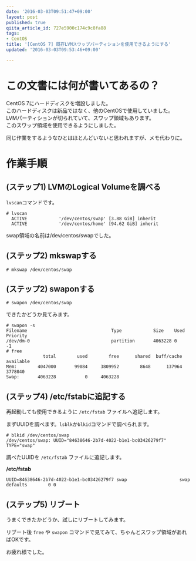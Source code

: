 ```yaml
---
date: '2016-03-03T09:51:47+09:00'
layout: post
published: true
qiita_article_id: 727e5900c174c9c8fa88
tags:
- CentOS
title: '[CentOS 7] 既存LVMスワップパーティションを使用できるようにする'
updated: '2016-03-03T09:53:46+09:00'

---
```

# この文書には何が書いてあるの？  
  
CentOS 7にハードディスクを増設しました。  
このハードディスクは新品ではなく、他のCentOSで使用していました。  
LVMパーティションが切られていて、スワップ領域もあります。  
このスワップ領域を使用できるようにしました。  
  
同じ作業をするようなひとはほとんどいないと思われますが、メモ代わりに。  
  
# 作業手順  
  
## (ステップ1) LVMのLogical Volumeを調べる  
  
`lvscan`コマンドです。  
  
```
# lvscan
  ACTIVE            '/dev/centos/swap' [3.88 GiB] inherit
  ACTIVE            '/dev/centos/home' [94.62 GiB] inherit
```  
  
swap領域の名前は/dev/centos/swapでした。  
  
## (ステップ2) mkswapする  
  
```
# mkswap /dev/centos/swap
```  
  
## (ステップ2) swaponする  
  
```
# swapon /dev/centos/swap
```  
  
できたかどうか見てみます。  
  
```
# swapon -s
Filename                                Type            Size    Used    Priority
/dev/dm-0                               partition       4063228 0       -1
# free
              total        used        free      shared  buff/cache   available
Mem:        4047000       99084     3809952        8648      137964     3778040
Swap:       4063228           0     4063228
```  
  
## (ステップ4) /etc/fstabに追記する  
  
再起動しても使用できるように `/etc/fstab` ファイルへ追記します。  
  
まずUUIDを調べます。`lsblk`か`blkid`コマンドで調べられます。  
  
```
# blkid /dev/centos/swap
/dev/centos/swap: UUID="84638646-2b7d-4022-b1e1-bc03426279f7" TYPE="swap"
```  
  
調べたUUIDを `/etc/fstab` ファイルに追記します。  
  
**/etc/fstab**  
```text:/etc/fstab
UUID=84638646-2b7d-4022-b1e1-bc03426279f7 swap                    swap    defaults        0 0
```  
  
## (ステップ5) リブート  
  
うまくできたかどうか、試しにリブートしてみます。  
  
リブート後 `free` や `swapon` コマンドで見てみて、ちゃんとスワップ領域があればOKです。  
  
お疲れ様でした。  
  
